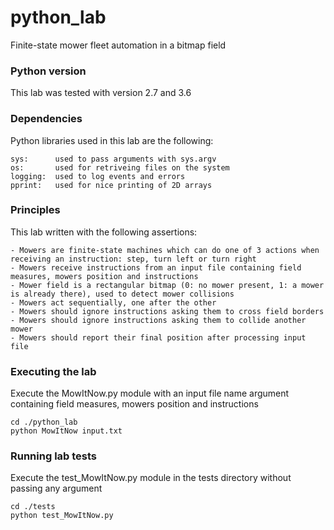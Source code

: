 # python_lab
Finite-state mower fleet automation in a bitmap field

### Python version
This lab was tested with version 2.7 and 3.6

### Dependencies
Python libraries used in this lab are the following:

```
sys:      used to pass arguments with sys.argv
os:       used for retriveing files on the system
logging:  used to log events and errors
pprint:   used for nice printing of 2D arrays
```
### Principles
This lab written with the following assertions:

```
- Mowers are finite-state machines which can do one of 3 actions when receiving an instruction: step, turn left or turn right
- Mowers receive instructions from an input file containing field measures, mowers position and instructions
- Mower field is a rectangular bitmap (0: no mower present, 1: a mower is already there), used to detect mower collisions
- Mowers act sequentially, one after the other
- Mowers should ignore instructions asking them to cross field borders
- Mowers should ignore instructions asking them to collide another mower
- Mowers should report their final position after processing input file
```

### Executing the lab
Execute the MowItNow.py module with an input file name argument containing field measures, mowers position and instructions
```
cd ./python_lab
python MowItNow input.txt
```


### Running lab tests
Execute the test_MowItNow.py module in the tests directory without passing any argument
```
cd ./tests
python test_MowItNow.py
